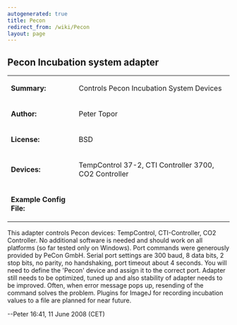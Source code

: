 ```yaml
---
autogenerated: true
title: Pecon
redirect_from: /wiki/Pecon
layout: page
---
```


## Pecon Incubation system adapter

<table>
<tr>
<td markdown="1">

**Summary:**

</td>
<td markdown="1">

Controls Pecon Incubation System Devices

</td>
</tr>
<tr>
<td markdown="1">

**Author:**

</td>
<td markdown="1">

Peter Topor

</td>
</tr>
<tr>
<td markdown="1">

**License:**

</td>
<td markdown="1">

BSD

</td>
</tr>
<tr>
<td markdown="1">

**Devices:**

</td>
<td markdown="1">

TempControl 37-2, CTI Controller 3700, CO2 Controller

</td>
</tr>
<tr>
<td markdown="1">

**Example Config File:**

</td>
<td markdown="1">
</td>
</tr>
</table>

This adapter controls Pecon devices: TempControl, CTI-Controller, CO2
Controller. No additional software is needed and should work on all
platforms (so far tested only on Windows). Port commands were generously
provided by PeCon GmbH. Serial port settings are 300 baud, 8 data bits,
2 stop bits, no parity, no handshaking, port timeout about 4 seconds.
You will need to define the 'Pecon' device and assign it to the correct
port. Adapter still needs to be optimized, tuned up and also stability
of adapter needs to be improved. Often, when error message pops up,
resending of the command solves the problem. Plugins for ImageJ for
recording incubation values to a file are planned for near future.

--Peter 16:41, 11 June 2008 (CET)

